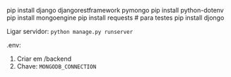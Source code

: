 pip install django djangorestframework pymongo
pip install python-dotenv
pip install mongoengine
pip install requests # para testes
pip install djongo


Ligar servidor:
`python manage.py runserver`

.env:
1. Criar em /backend
2. Chave: `MONGODB_CONNECTION`